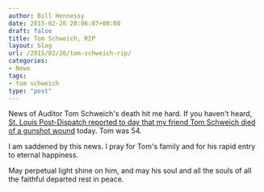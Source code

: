 ```yaml
---
author: Bill Hennessy
date: 2015-02-26 20:06:07+00:00
draft: false
title: Tom Schweich, RIP
layout: blog
url: /2015/02/26/tom-schweich-rip/
categories:
- News
tags:
- tom schweich
type: "post"
---
```


News of Auditor Tom Schweich's death hit me hard. If you haven't heard, [St. Louis Post-Dispatch reported to day that my friend Tom Schweich died of a gunshot wound](https://www.stltoday.com/news/local/crime-and-courts/missouri-auditor-and-governor-candidate-tom-schweich-has-died/article_879ddcd7-c997-5df3-bc61-39282c4f7434.html) today. Tom was 54.

I am saddened by this news. I pray for Tom's family and for his rapid entry to eternal happiness.

May perpetual light shine on him, and may his soul and all the souls of all the faithful departed rest in peace.
